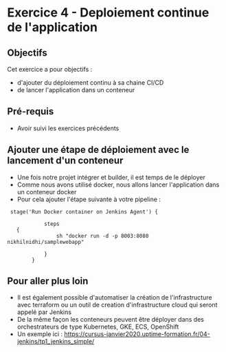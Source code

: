 # Exercice 4 - Deploiement continue de l'application

## Objectifs 

Cet exercice a pour objectifs :
* d'ajouter du déploiement continu à sa chaine CI/CD
* de lancer l'application dans un conteneur

## Pré-requis
* Avoir suivi les exercices précédents

## Ajouter une étape de déploiement avec le lancement d'un conteneur

* Une fois notre projet intégrer et builder, il est temps de le déployer
* Comme nous avons utilisé docker, nous allons lancer l'application dans un conteneur docker
* Pour cela ajouter l'étape suivante à votre pipeline :
```
 stage('Run Docker container on Jenkins Agent') {
             
            steps 
   {
                sh "docker run -d -p 8003:8080 nikhilnidhi/samplewebapp"
 
            }
        }
```

## Pour aller plus loin
* Il est également possible d'automatiser la création de l'infrastructure avec terraform ou un outil de creation d'infrastructure cloud qui seront appelé par Jenkins
* De la même façon les conteneurs peuvent être déployer dans des orchestrateurs de type Kubernetes, GKE, ECS, OpenShift 
* Un exemple ici : https://cursus-janvier2020.uptime-formation.fr/04-jenkins/tp1_jenkins_simple/ 